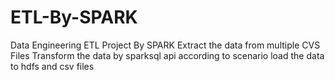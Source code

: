 # ETL-By-SPARK
Data Engineering ETL Project By SPARK 
Extract the data from multiple CVS Files
Transform the data by sparksql api according to scenario
load the data to hdfs and csv files 
